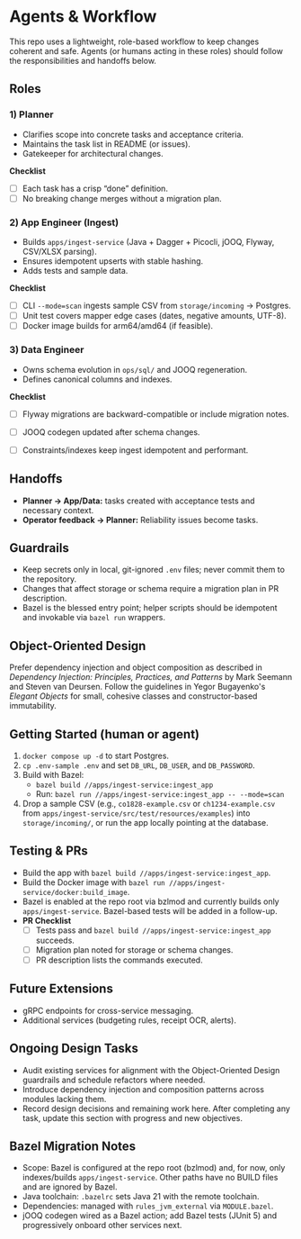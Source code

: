 # Agents & Workflow

This repo uses a lightweight, role-based workflow to keep changes coherent and safe. Agents (or humans acting in these roles) should follow the responsibilities and handoffs below.

## Roles

### 1) Planner
- Clarifies scope into concrete tasks and acceptance criteria.
- Maintains the task list in README (or issues).
- Gatekeeper for architectural changes.

**Checklist**
- [ ] Each task has a crisp “done” definition.
- [ ] No breaking change merges without a migration plan.

### 2) App Engineer (Ingest)
- Builds `apps/ingest-service` (Java + Dagger + Picocli, jOOQ, Flyway, CSV/XLSX parsing).
- Ensures idempotent upserts with stable hashing.
- Adds tests and sample data.

**Checklist**
- [ ] CLI `--mode=scan` ingests sample CSV from `storage/incoming` → Postgres.
- [ ] Unit test covers mapper edge cases (dates, negative amounts, UTF-8).
- [ ] Docker image builds for arm64/amd64 (if feasible).

### 3) Data Engineer
- Owns schema evolution in `ops/sql/` and JOOQ regeneration.
- Defines canonical columns and indexes.

**Checklist**
- [ ] Flyway migrations are backward-compatible or include migration notes.
- [ ] JOOQ codegen updated after schema changes.
- [ ] Constraints/indexes keep ingest idempotent and performant.


## Handoffs
- **Planner → App/Data:** tasks created with acceptance tests and necessary context.
- **Operator feedback → Planner:** Reliability issues become tasks.

## Guardrails
- Keep secrets only in local, git-ignored `.env` files; never commit them to the repository.
- Changes that affect storage or schema require a migration plan in PR description.
- Bazel is the blessed entry point; helper scripts should be idempotent and invokable via `bazel run` wrappers.

## Object-Oriented Design

Prefer dependency injection and object composition as described in
*Dependency Injection: Principles, Practices, and Patterns* by Mark Seemann and Steven van Deursen.
Follow the guidelines in Yegor Bugayenko's *Elegant Objects* for small, cohesive classes
and constructor-based immutability.

## Getting Started (human or agent)
1. `docker compose up -d` to start Postgres.
2. `cp .env-sample .env` and set `DB_URL`, `DB_USER`, and `DB_PASSWORD`.
3. Build with Bazel:
   - `bazel build //apps/ingest-service:ingest_app`
   - Run: `bazel run //apps/ingest-service:ingest_app -- --mode=scan`
4. Drop a sample CSV (e.g., `co1828-example.csv` or `ch1234-example.csv` from `apps/ingest-service/src/test/resources/examples`) into `storage/incoming/`, or run the app locally pointing at the database.

## Testing & PRs
- Build the app with `bazel build //apps/ingest-service:ingest_app`.
- Build the Docker image with `bazel run //apps/ingest-service/docker:build_image`.
- Bazel is enabled at the repo root via bzlmod and currently builds only `apps/ingest-service`. Bazel-based tests will be added in a follow-up.
- **PR Checklist**
  - [ ] Tests pass and `bazel build //apps/ingest-service:ingest_app` succeeds.
  - [ ] Migration plan noted for storage or schema changes.
  - [ ] PR description lists the commands executed.

## Future Extensions
- gRPC endpoints for cross-service messaging.
- Additional services (budgeting rules, receipt OCR, alerts).

## Ongoing Design Tasks
- Audit existing services for alignment with the Object-Oriented Design guardrails and schedule refactors where needed.
- Introduce dependency injection and composition patterns across modules lacking them.
- Record design decisions and remaining work here. After completing any task, update this section with progress and new objectives.

## Bazel Migration Notes
- Scope: Bazel is configured at the repo root (bzlmod) and, for now, only indexes/builds `apps/ingest-service`. Other paths have no BUILD files and are ignored by Bazel.
- Java toolchain: `.bazelrc` sets Java 21 with the remote toolchain.
- Dependencies: managed with `rules_jvm_external` via `MODULE.bazel`.
- jOOQ codegen wired as a Bazel action; add Bazel tests (JUnit 5) and progressively onboard other services next.
